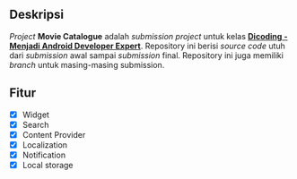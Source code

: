 ## Deskripsi

_Project_ __Movie Catalogue__ adalah _submission project_ untuk kelas [__Dicoding - Menjadi Android Developer Expert__](https://www.dicoding.com/academies/14/). Repository ini berisi _source code_ utuh dari _submission_ awal sampai _submission_ final. 
Repository ini juga memiliki _branch_ untuk masing-masing submission.

## Fitur

- [x] Widget
- [x] Search
- [x] Content Provider
- [x] Localization
- [x] Notification
- [x] Local storage
